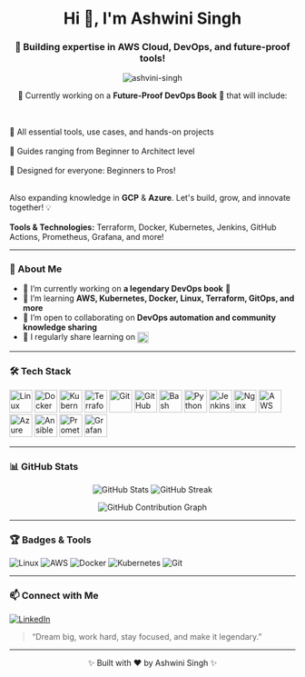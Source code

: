 <h1 align="center">Hi 👋, I'm Ashwini Singh</h1>
<h3 align="center">🚀 Building expertise in AWS Cloud, DevOps, and future-proof tools!</h3>

<p align="center">
  <img src="https://komarev.com/ghpvc/?username=ashvini-singh&label=Profile%20views&color=0e75b6&style=flat" alt="ashvini-singh" />
</p>

<p align="center">🌱 Currently working on a <strong>Future-Proof DevOps Book</strong> 📘 that will include:</p>

##
  <br>📌 All essential tools, use cases, and hands-on projects</br>
  <br>📌 Guides ranging from Beginner to Architect level</br>
  <br>📌 Designed for everyone: Beginners to Pros!</br>

<br>Also expanding knowledge in <strong>GCP</strong> & <strong>Azure</strong>. Let's build, grow, and innovate together! 💡
</br>
<br><strong>Tools & Technologies:</strong> Terraform, Docker, Kubernetes, Jenkins, GitHub Actions, Prometheus, Grafana, and more!
</br>



---

### 🧠 About Me
- 🔭 I’m currently working on **a legendary DevOps book** 📘  
- 🌱 I’m learning **AWS, Kubernetes, Docker, Linux, Terraform, GitOps, and more**  
- 🤝 I’m open to collaborating on **DevOps automation and community knowledge sharing**  
- 📝 I regularly share learning on <a href="https://www.linkedin.com/in/ashwini-singh-29ab79179" target="_blank"><img src="https://cdn.jsdelivr.net/gh/devicons/devicon/icons/linkedin/linkedin-original.svg" width="20" style="vertical-align:middle;"/> </a>


---

### 🛠️ Tech Stack
<p align="left">
  <img src="https://cdn.jsdelivr.net/gh/devicons/devicon/icons/linux/linux-original.svg" width="40" alt="Linux"/>
  <img src="https://cdn.jsdelivr.net/gh/devicons/devicon/icons/docker/docker-original.svg" width="40" alt="Docker"/>
  <img src="https://cdn.jsdelivr.net/gh/devicons/devicon/icons/kubernetes/kubernetes-plain.svg" width="40" alt="Kubernetes"/>
  <img src="https://cdn.jsdelivr.net/gh/devicons/devicon/icons/terraform/terraform-original.svg" width="40" alt="Terraform"/>
  <img src="https://cdn.jsdelivr.net/gh/devicons/devicon/icons/git/git-original.svg" width="40" alt="Git"/>
  <img src="https://cdn.jsdelivr.net/gh/devicons/devicon/icons/github/github-original.svg" width="40" alt="GitHub"/>
  <img src="https://cdn.jsdelivr.net/gh/devicons/devicon/icons/bash/bash-original.svg" width="40" alt="Bash"/>
  <img src="https://cdn.jsdelivr.net/gh/devicons/devicon/icons/python/python-original.svg" width="40" alt="Python"/>
  <img src="https://cdn.jsdelivr.net/gh/devicons/devicon/icons/jenkins/jenkins-original.svg" width="40" alt="Jenkins"/>
  <img src="https://cdn.jsdelivr.net/gh/devicons/devicon/icons/nginx/nginx-original.svg" width="40" alt="Nginx"/>
  <img src="https://cdn.jsdelivr.net/npm/simple-icons@v9/icons/amazonaws.svg" width="40" alt="AWS"/>
  <img src="https://cdn.jsdelivr.net/gh/devicons/devicon/icons/azure/azure-original.svg" width="40" alt="Azure"/>
  <img src="https://cdn.jsdelivr.net/gh/devicons/devicon/icons/ansible/ansible-original.svg" width="40" alt="Ansible"/>
  <img src="https://cdn.jsdelivr.net/gh/devicons/devicon/icons/prometheus/prometheus-original.svg" width="40" alt="Prometheus"/>
  <img src="https://cdn.jsdelivr.net/gh/devicons/devicon/icons/grafana/grafana-original.svg" width="40" alt="Grafana"/>
</p>


---

### 📊 GitHub Stats
<p align="center">
  <img src="https://github-readme-stats.vercel.app/api?username=ashvini-singh&show_icons=true&theme=tokyonight" alt="GitHub Stats" />
  <img src="https://github-readme-streak-stats.herokuapp.com/?user=ashvini-singh&theme=tokyonight" alt="GitHub Streak" />
</p>

<p align="center">
  <img src="https://github-readme-activity-graph.vercel.app/graph?username=ashvini-singh&theme=tokyo-night" alt="GitHub Contribution Graph" />
</p>


---

### 🏆 Badges & Tools

![Linux](https://img.shields.io/badge/Linux-FCC624?style=for-the-badge&logo=linux&logoColor=black)
![AWS](https://img.shields.io/badge/AWS-232F3E?style=for-the-badge&logo=amazonaws&logoColor=white)
![Docker](https://img.shields.io/badge/Docker-2496ED?style=for-the-badge&logo=docker&logoColor=white)
![Kubernetes](https://img.shields.io/badge/Kubernetes-326CE5?style=for-the-badge&logo=kubernetes&logoColor=white)
![Git](https://img.shields.io/badge/Git-F05032?style=for-the-badge&logo=git&logoColor=white)

---

### 📫 Connect with Me
[![LinkedIn](https://img.shields.io/badge/Ashvini_Singh-blue?style=flat&logo=linkedin)](https://www.linkedin.com/in/ashwini-singh-29ab79179)

> “Dream big, work hard, stay focused, and make it legendary.”

---

<p align="center">✨ Built with ❤️ by Ashwini Singh ✨</p>

